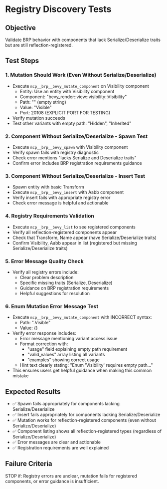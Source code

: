 # Registry Discovery Tests

## Objective
Validate BRP behavior with components that lack Serialize/Deserialize traits but are still reflection-registered.

## Test Steps

### 1. Mutation Should Work (Even Without Serialize/Deserialize)
- Execute `mcp__brp__bevy_mutate_component` on Visibility component
  - Entity: Use an entity with Visibility component
  - Component: "bevy_render::view::visibility::Visibility"
  - Path: "" (empty string)
  - Value: "Visible"
  - Port: 20108 (EXPLICIT PORT FOR TESTING)
- Verify mutation succeeds
- Test other variants with empty path: "Hidden", "Inherited"

### 2. Component Without Serialize/Deserialize - Spawn Test
- Execute `mcp__brp__bevy_spawn` with Visibility component
- Verify spawn fails with registry diagnostic
- Check error mentions "lacks Serialize and Deserialize traits"
- Confirm error includes BRP registration requirements guidance

### 3. Component Without Serialize/Deserialize - Insert Test
- Spawn entity with basic Transform
- Execute `mcp__brp__bevy_insert` with Aabb component
- Verify insert fails with appropriate registry error
- Check error message is helpful and actionable

### 4. Registry Requirements Validation
- Execute `mcp__brp__bevy_list` to see registered components
- Verify all reflection-registered components appear
- Check that Transform, Name appear (have Serialize/Deserialize traits)
- Confirm Visibility, Aabb appear in list (registered but missing Serialize/Deserialize traits)

### 5. Error Message Quality Check
- Verify all registry errors include:
  - Clear problem description
  - Specific missing traits (Serialize, Deserialize)
  - Guidance on BRP registration requirements
  - Helpful suggestions for resolution

### 6. Enum Mutation Error Message Test
- Execute `mcp__brp__bevy_mutate_component` with INCORRECT syntax:
  - Path: ".Visible"
  - Value: {}
- Verify error response includes:
  - Error message mentioning variant access issue
  - Format correction with:
    - "usage" field explaining empty path requirement
    - "valid_values" array listing all variants
    - "examples" showing correct usage
  - Hint text clearly stating: "Enum 'Visibility' requires empty path..."
- This ensures users get helpful guidance when making this common mistake

## Expected Results
- ✅ Spawn fails appropriately for components lacking Serialize/Deserialize
- ✅ Insert fails appropriately for components lacking Serialize/Deserialize
- ✅ Mutation works for reflection-registered components (even without Serialize/Deserialize)
- ✅ Component listing shows all reflection-registered types (regardless of Serialize/Deserialize)
- ✅ Error messages are clear and actionable
- ✅ Registration requirements are well explained

## Failure Criteria
STOP if: Registry errors are unclear, mutation fails for registered components, or error guidance is insufficient.
